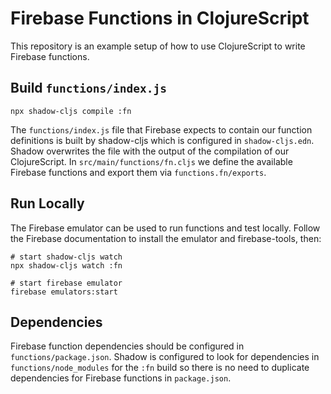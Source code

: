 # Firebase Functions in ClojureScript

This repository is an example setup of how to use ClojureScript to write Firebase functions.

## Build `functions/index.js`

```
npx shadow-cljs compile :fn
```

The `functions/index.js` file that Firebase expects to contain our function definitions is
built by shadow-cljs which is configured in `shadow-cljs.edn`. Shadow overwrites the file
with the output of the compilation of our ClojureScript. In `src/main/functions/fn.cljs`
we define the available Firebase functions and export them via `functions.fn/exports`.

## Run Locally

The Firebase emulator can be used to run functions and test locally. Follow the Firebase
documentation to install the emulator and firebase-tools, then:

```
# start shadow-cljs watch
npx shadow-cljs watch :fn

# start firebase emulator
firebase emulators:start
```

## Dependencies

Firebase function dependencies should be configured in `functions/package.json`. Shadow
is configured to look for dependencies in `functions/node_modules` for the `:fn` build
so there is no need to duplicate dependencies for Firebase functions in `package.json`.
